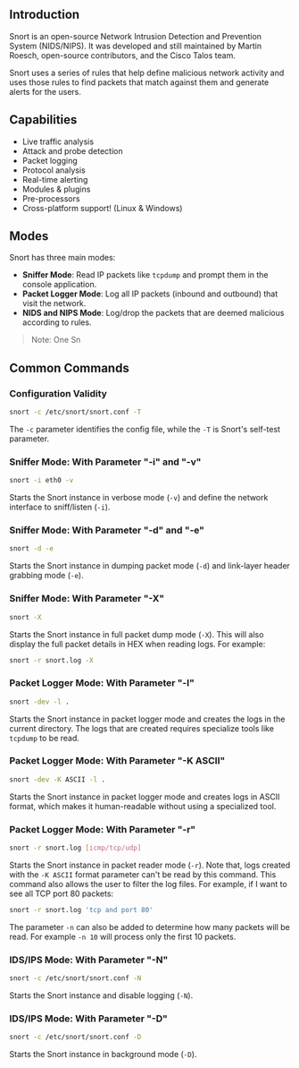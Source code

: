 ## Introduction
Snort is an open-source Network Intrusion Detection and Prevention System (NIDS/NIPS). It was developed and still maintained by Martin Roesch, open-source contributors, and the Cisco Talos team.

Snort uses a series of rules that help define malicious network activity and uses those rules to find packets that match against them and generate alerts for the users.
## Capabilities
- Live traffic analysis
- Attack and probe detection
- Packet logging
- Protocol analysis
- Real-time alerting
- Modules & plugins
- Pre-processors
- Cross-platform support! (Linux & Windows)
## Modes
Snort has three main modes:
- **Sniffer Mode**: Read IP packets like `tcpdump` and prompt them in the console application.
- **Packet Logger Mode**: Log all IP packets (inbound and outbound) that visit the network.
- **NIDS and NIPS Mode**: Log/drop the packets that are deemed malicious according to rules.
> Note: One Sn
## Common Commands
### Configuration Validity
```bash
snort -c /etc/snort/snort.conf -T
```
The `-c` parameter identifies the config file, while the `-T` is Snort's self-test parameter.
### Sniffer Mode: With Parameter "-i" and "-v"
```bash
snort -i eth0 -v
```
Starts the Snort instance in verbose mode (`-v`) and define the network interface to sniff/listen (`-i`).
### Sniffer Mode: With Parameter "-d" and "-e"
```bash
snort -d -e
```
Starts the Snort instance in dumping packet mode (`-d`) and link-layer header grabbing mode (`-e`).
### Sniffer Mode: With Parameter "-X"
```bash
snort -X
```
Starts the Snort instance in full packet dump mode (`-X`). This will also display the full packet details in HEX when reading logs. For example:
```bash
snort -r snort.log -X
```
### Packet Logger Mode: With Parameter "-l"
```bash
snort -dev -l .
```
Starts the Snort instance in packet logger mode and creates the logs in the current directory. The logs that are created requires specialize tools like `tcpdump` to be read.
### Packet Logger Mode: With Parameter "-K ASCII"
```bash
snort -dev -K ASCII -l .
```
Starts the Snort instance in packet logger mode and creates logs in ASCII format, which makes it human-readable without using a specialized tool.
### Packet Logger Mode: With Parameter "-r"
```bash
snort -r snort.log [icmp/tcp/udp]
```
Starts the Snort instance in packet reader mode (`-r`). Note that, logs created with the `-K ASCII` format parameter can't be read by this command. This command also allows the user to filter the log files. For example, if I want to see all TCP port 80 packets:
```bash
snort -r snort.log 'tcp and port 80'
```

The parameter `-n` can also be added to determine how many packets will be read. For example `-n 10` will process only the first 10 packets.
### IDS/IPS Mode: With Parameter "-N"
```bash
snort -c /etc/snort/snort.conf -N
```
Starts the Snort instance and disable logging (`-N`).
### IDS/IPS Mode: With Parameter "-D"
```bash
snort -c /etc/snort/snort.conf -D
```
Starts the Snort instance in background mode (`-D`).